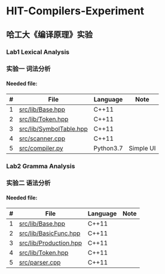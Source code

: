 # HIT-Compilers-Experiment

## 哈工大《编译原理》实验

### Lab1 Lexical Analysis
### 实验一 词法分析

#### Needed file:

| # | File | Language | Note |
|---| ---- | -------- | ---- |
| 1 | [src/lib/Base.hpp](./src/lib/Base.hpp) | C++11 | |
| 2 | [src/lib/Token.hpp](./src/lib/Token.hpp) | C++11 | |
| 3 | [src/lib/SymbolTable.hpp](./src/lib/SymbolTable.hpp) | C++11 | |
| 4 | [src/scanner.cpp](./src/scanner.cpp) | C++11 | |
| 5 | [src/compiler.py](./src/compiler.py) | Python3.7 | Simple UI |

### Lab2 Gramma Analysis
### 实验二 语法分析

#### Needed file:

| # | File | Language | Note |
|---| ---- | -------- | ---- |
| 1 | [src/lib/Base.hpp](./src/lib/Base.hpp) | C++11 | |
| 2 | [src/lib/BasicFunc.hpp](./src/lib/BasicFunc.hpp) | C++11 | |
| 3 | [src/lib/Production.hpp](./src/lib/Production.hpp) | C++11 | |
| 4 | [src/lib/Token.hpp](./src/lib/Token.hpp) | C++11 | |
| 5 | [src/parser.cpp](./src/parser.cpp) | C++11 | |

